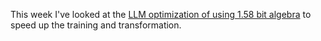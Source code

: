 This week I've looked at the <a href="https://arxiv.org/abs/2402.17764">LLM optimization of using 1.58 bit algebra</a> to speed up the training and transformation.

